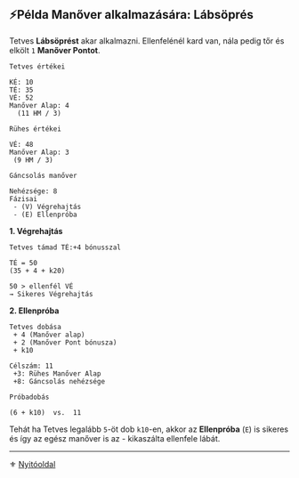 ## ⚡Példa Manőver alkalmazására: Lábsöprés

Tetves **Lábsöprést** akar alkalmazni. Ellenfelénél kard van, nála pedig tőr és elkölt `1` **Manőver Pontot**.

```
Tetves értékei

KÉ: 10
TÉ: 35
VÉ: 52
Manőver Alap: 4
  (11 HM / 3)
```

```
Rühes értékei

VÉ: 48
Manőver Alap: 3
 (9 HM / 3)
```

```
Gáncsolás manőver

Nehézsége: 8
Fázisai
 - (V) Végrehajtás
 - (E) Ellenpróba
```

**1. Végrehajtás**

```
Tetves támad TÉ:+4 bónusszal

TÉ = 50
(35 + 4 + k20)

50 > ellenfél VÉ
→ Sikeres Végrehajtás
```

**2. Ellenpróba**

```
Tetves dobása
 + 4 (Manőver alap)
 + 2 (Manőver Pont bónusza)
 + k10

Célszám: 11
 +3: Rühes Manőver Alap
 +8: Gáncsolás nehézsége
```

```
Próbadobás

(6 + k10)  vs.  11
```

Tehát ha Tetves legalább `5`-öt dob `k10`-en, akkor az **Ellenpróba** (`E`) is sikeres és így az egész manőver is az - kikaszálta ellenfele lábát.

---

⚜️ [Nyitóoldal](start.md#6-harcrendszer-%EF%B8%8F)
